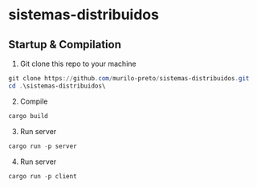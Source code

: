 # sistemas-distribuidos

## Startup & Compilation
1. Git clone this repo to your machine
```powershell
git clone https://github.com/murilo-preto/sistemas-distribuidos.git
cd .\sistemas-distribuidos\
```

2. Compile
```powershell
cargo build
```

3. Run server
```powershell
cargo run -p server
```

4. Run server
```powershell
cargo run -p client
```

